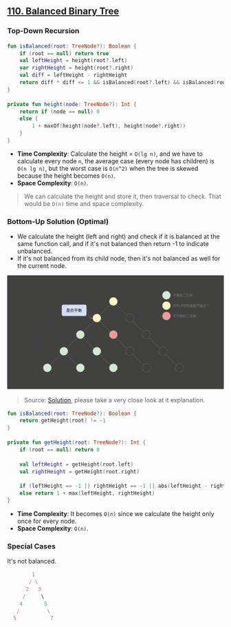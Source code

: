 ## [110. Balanced Binary Tree](https://leetcode.com/problems/balanced-binary-tree/)

### Top-Down Recursion
```kotlin
fun isBalanced(root: TreeNode?): Boolean {
    if (root == null) return true
    val leftHeight = height(root?.left)
    var rightHeight = height(root?.right)
    val diff = leftHeight - rightHeight
    return diff * diff <= 1 && isBalanced(root?.left) && isBalanced(root?.right)
}

private fun height(node: TreeNode?): Int {
    return if (node == null) 0
    else {
        1 + maxOf(height(node?.left), height(node?.right))
    }
}
```

* **Time Complexity**: Calculate the height = `O(lg n)`, and we have to calculate every node `n`, the average case (every node has children) is `O(n lg n)`, but the worst case is `O(n^2)` when the tree is skewed because the height becomes `O(n)`.
* **Space Complexity**: `O(n)`.

> We can calculate the height and store it, then traversal to check. That would be `O(n)` time and space complexity.

### Bottom-Up Solution (Optimal)
* We calculate the height (left and right) and check if it is balanced at the same function call, and if it's not balanced then return -1 to indicate unbalanced.
* If it's not balanced from its child node, then it's not balanced as well for the current node.

![](../media/110.balanced-binary-tree.png)
> Source: [Solution](https://leetcode.cn/problems/balanced-binary-tree/solution/ping-heng-er-cha-shu-by-leetcode-solution/), please take a very close look at it explanation.
```kotlin
fun isBalanced(root: TreeNode?): Boolean {
    return getHeight(root) != -1
}

private fun getHeight(root: TreeNode?): Int {
    if (root == null) return 0
    
    val leftHeight = getHeight(root.left)
    val rightHeight = getHeight(root.right)
    
    if (leftHeight == -1 || rightHeight == -1 || abs(leftHeight - rightHeight) > 1) return -1
    else return 1 + max(leftHeight, rightHeight)
}
```
* **Time Complexity**: It becomes `O(n)` since we calculate the height only once for every node.
* **Space Complexity**: `O(n)`.

### Special Cases
It's not balanced.
```js
        1
       / \
      2   3
     /     \
    4       5
   /         \
  5           7
```